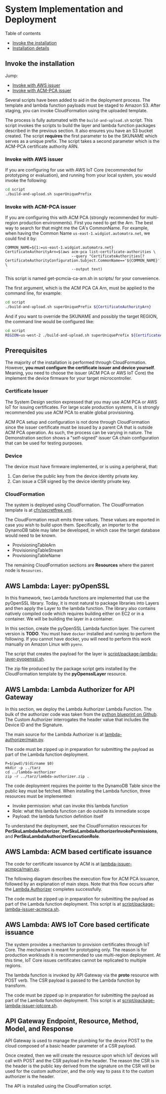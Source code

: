 # System Implementation and Deployment

Table of contents

- [Invoke the installation](invoke-the-installation)
- [Installation details](installation-details)

## Invoke the installation

Jump:
- [Invoke with AWS issuer](#invoke-with-aws-issuer)
- [Invoke with ACM-PCA issuer](#invoke-with-acm-pca-issuer)

Several scripts have been added to aid in the deployment process.
The template and lambda function payloads must be staged to Amazon
S3. After staging, you can invoke CloudFormation using the uploaded
template.

The process is fully automated with the `build-and-upload.sh` script.
This script invokes the scripts to build the layer and lambda function
packages described in the previous section.  It also ensures you have
an S3 bucket created. The script **requires** the first parameter to
be the SKUNAME which serves as a unique prefix. The script takes a
second parameter which is the ACM-PCA certificate authority ARN.

### Invoke with AWS issuer

If you are configuring for use with AWS IoT Core (recommended for
prototyping or evaluation), and running from your local system, you
would invoke the following:

```bash
cd script
./build-and-upload.sh superUniquePrefix
```

### Invoke with ACM-PCA issuer

If you are configuring this with ACM PCA (strongly recommended for
multi-region production environments).  First you need to get the
Arn.  The best way to search for that might me the CA's
CommonName.  For example, when having the Common Name
`us-east-1.widgiot.automatra.net`, we could find it by:

    COMMON_NAME=${1:=us-east-1.widgiot.automatra.net}
    CertificateAuthorityArn=$(aws acm-pca list-certificate-authorities \
                                  --query "CertificateAuthorities[?CertificateAuthorityConfiguration.Subject.CommonName=='${COMMON_NAME}'].Arn" \
                                  --output text)

This script is named get-pcmcia-ca-arn.sh in scripts/ for your convenience.

The first argument, which is
the ACM PCA CA Arn, must be applied to the command line, for example:

```bash
cd script
./build-and-upload.sh superUniquePrefix ${CertificateAuthorityArn}
```

And if you want to override the SKUNAME and possibly the target
REGION, the command line would be configured like:

```bash
cd script
REGION=us-west-2 ./build-and-upload.sh superUniquePrefix ${CertificateAuthorityArn}
```

## Prerequisites

The majority of the installation is performed through
CloudFormation. However, **you must configure the certificate issuer
and device yourself**.  Meaning, you need to choose the issuer (ACM
PCA or AWS IoT Core) the implement the device firmware for your
target microcontroller.

### Certificate Issuer

The System Design section expressed that you may use ACM PCA or
AWS IoT for issuing certificates. For large scale production
systems, it is strongly recommended you use ACM PCA to enable
global provisioning.

ACM PCA setup and configuration is not done through CloudFormation
since the issuer certificate must be issued by a parent CA that is
outside ACM PCA operation. As such, the process can be varying in
nature.  The Demonstration section shows a "self-signed" issuer CA
chain configuration that can be used for testing purposes.

### Device

The device must have firmware implemented, or is using a peripheral, that:

1.  Can derive the public key from the device identity private key.
2.  Can issue a CSR signed by the device identity private key.

### CloudFormation

The system is deployed using CloudFormation. The CloudFormation
template is at [cfn/secretfree.yml](cfn/secretfree.yml).

The CloudFormation result emits three values.  These values are
exported in case you wish to build upon them.  Specifically, an
importer to the DynamoDB table may later be developed, in which
case the target database would need to be known.

- ProvisioningTableArn
- ProvisioningTableStream
- ProvisioningTableName

The remaining CloudFormation sections are **Resources** where the
parent node is `Resources.`

<a id="orgaaaa270"></a>

## AWS Lambda: Layer: pyOpenSSL

In this framework, two Lambda functions are implemented that use
the pyOpenSSL library.  Today, it is most natural to package
libraries into Layers and then apply the Layer to the lambda
function.  The library also contains natively compiled code which
requires building either on EC2 or in a container.  We will be
building the layer in a container.

In this section, create the pyOpenSSL Lambda function layer.  The
current version is **TODO**.  You must have `docker` installed and
running to perform the following. If you cannot have docker, you
will need to perform this work manually on Amazon Linux with
`pyenv`.

The script that creates the payload for the layer is
[script/package-lambda-layer-pyopenssl.sh](script/package-lambda-layer-pyopenssl.sh).

The zip file produced by the package script gets installed by the
CloudFormation template by the **pyOpensslLayer** resource.

<a id="org6e7346b"></a>

## AWS Lambda: Lambda Authorizer for API Gateway

In this section, we deploy the Lambda Authorizer Lambda Function.  The
bulk of the authorizer code was taken from the [python blueprint on
Github](https://github.com/awslabs/aws-apigateway-lambda-authorizer-blueprints/blob/master/blueprints/python/api-gateway-authorizer-python.py). The
Custom Authorizer interrogates the header value that includes the
Device ID and the Signature.

The main source for the Lambda Authorizer is at [lambda-authorizer/main.py](lambda-authorizer/main.py).

The code must be zipped up in preparation for submitting the
payload as part of the Lambda function deployment.

    P=$(pwd)/$(dirname $0)
    mkdir -p ../tarz
    cd ../lambda-authorizer
    zip -r ../tarz/lambda-authorizer.zip .

The code deployment requires the pointer to the DynamoDB Table
since the public key must be fetched.  When installing the Lambda
function, three resources must be implemented:

-   Invoke permission: what can invoke this lambda function
-   Role: what this lambda function can do outside its immediate
    scope
-   Payload: the lambda function definition itself

To understand the deployment, see the CloudFormation resources for
**PerSkuLambdaAuthorizer**,
**PerSkuLambdaAuthorizerInvokePermissions**, and
**PerSkuLambdaAuthorizerExecutionRole**.

<a id="orgb7177d3"></a>

## AWS Lambda: ACM based certificate issuance

The code for certificate issuance by ACM is at
[lambda-issuer-acmpca/main.py](lambda-issuer-acmpca/main.py).

The following diagram describes the execution flow for ACM PCA
issuance, followed by an explanation of main steps. Note that this
flow occurs after the [Lambda
Authorizer](aws-lambda:-lambda-authorizer-for-api-gateway) completes
successfully.

The code must be zipped up in preparation for submitting the
payload as part of the Lambda function deployment.  This script is at
[script/package-lambda-issuer-acmpca.sh](script/package-lambda-issuer-acmpca.sh).

## AWS Lambda: AWS IoT Core based certificate issuance

The system provides a mechanism to provision certificates through IoT
Core.  The mechanism is meant for prototyping only.  The reason is for
production workloads it is recommended to use multi-region
deployment. At this time, IoT Core issues certificates cannot be
replicated to multiple regions.

The lambda function is invoked by API Gateway via the **proto**
resource with POST verb.  The CSR payload is passed to the Lambda
function by transform.

The code must be zipped up in preparation for submitting the payload
as part of the Lambda function deployment.  This script is at
[script/package-lambda-issuer-iotcore.sh](script/package-lambda-issuer-iotcore.sh).

## API Gateway Endpoint, Resource, Method, Model, and Response

API Gateway is used to manage the plumbing for the device POST to
the cloud composed of a basic header parameter of a CSR payload.

Once created, then we will create the resource upon which IoT
devices will call with POST and the CSR payload in the header.  The
reason the CSR is in the header is the public key derived from the
signature on the CSR will be used for the custom authorizer, and the
only way to pass it to the custom authorizer is the header.

The API is installed using the CloudFormation script.



